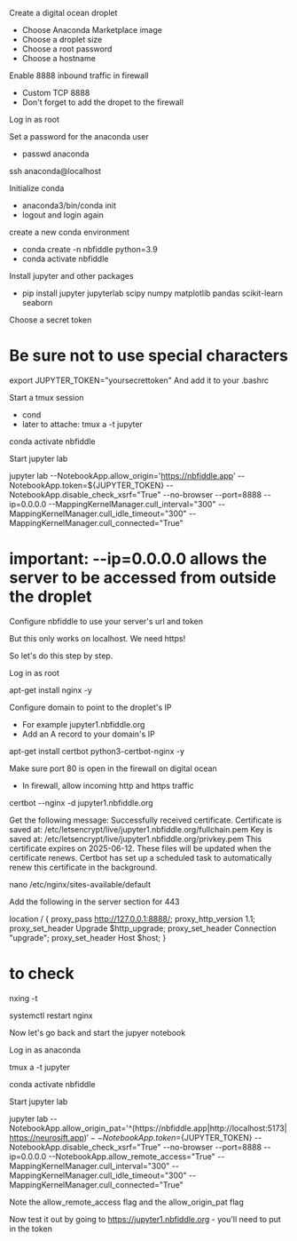 Create a digital ocean droplet
- Choose Anaconda Marketplace image
- Choose a droplet size
- Choose a root password
- Choose a hostname

Enable 8888 inbound traffic in firewall
- Custom TCP 8888
- Don't forget to add the dropet to the firewall

Log in as root

Set a password for the anaconda user
- passwd anaconda

ssh anaconda@localhost

Initialize conda
- anaconda3/bin/conda init
- logout and login again

create a new conda environment
- conda create -n nbfiddle python=3.9
- conda activate nbfiddle

Install jupyter and other packages
- pip install jupyter jupyterlab scipy numpy matplotlib pandas scikit-learn seaborn

Choose a secret token
# Be sure not to use special characters
export JUPYTER_TOKEN="yoursecrettoken"
And add it to your .bashrc

Start a tmux session
- cond
- later to attache: tmux a -t jupyter

conda activate nbfiddle

Start jupyter lab

jupyter lab --NotebookApp.allow_origin='https://nbfiddle.app' --NotebookApp.token=${JUPYTER_TOKEN} --NotebookApp.disable_check_xsrf="True" --no-browser --port=8888 --ip=0.0.0.0 --MappingKernelManager.cull_interval="300" --MappingKernelManager.cull_idle_timeout="300" --MappingKernelManager.cull_connected="True"

# important: --ip=0.0.0.0 allows the server to be accessed from outside the droplet

Configure nbfiddle to use your server's url and token

But this only works on localhost. We need https!

So let's do this step by step.

Log in as root

apt-get install nginx -y

Configure domain to point to the droplet's IP
- For example jupyter1.nbfiddle.org
- Add an A record to your domain's IP

apt-get install certbot python3-certbot-nginx -y

Make sure port 80 is open in the firewall on digital ocean
- In firewall, allow incoming http and https traffic

certbot --nginx -d jupyter1.nbfiddle.org

Get the following message:
Successfully received certificate.
Certificate is saved at: /etc/letsencrypt/live/jupyter1.nbfiddle.org/fullchain.pem
Key is saved at:         /etc/letsencrypt/live/jupyter1.nbfiddle.org/privkey.pem
This certificate expires on 2025-06-12.
These files will be updated when the certificate renews.
Certbot has set up a scheduled task to automatically renew this certificate in the background.

nano /etc/nginx/sites-available/default

Add the following in the server section for 443

location / {
    proxy_pass http://127.0.0.1:8888/;
    proxy_http_version 1.1;
    proxy_set_header Upgrade $http_upgrade;
    proxy_set_header Connection "upgrade";
    proxy_set_header Host $host;
}

# to check
nxing -t

systemctl restart nginx


Now let's go back and start the jupyer notebook

Log in as anaconda

tmux a -t jupyter

conda activate nbfiddle

Start jupyter lab

jupyter lab --NotebookApp.allow_origin_pat='^(https://nbfiddle\.app|http://localhost:5173|https://neurosift.app)$' --NotebookApp.token=${JUPYTER_TOKEN} --NotebookApp.disable_check_xsrf="True" --no-browser --port=8888 --ip=0.0.0.0 --NotebookApp.allow_remote_access="True" --MappingKernelManager.cull_interval="300" --MappingKernelManager.cull_idle_timeout="300" --MappingKernelManager.cull_connected="True"

Note the allow_remote_access flag and the allow_origin_pat flag

Now test it out by going to https://jupyter1.nbfiddle.org - you'll need to put in the token
